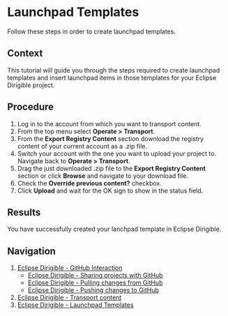 # Launchpad Templates
Follow these steps in order to create launchpad templates.
## Context
This tutorial will guide you through the steps required to create launchpad templates and insert launchpad items in those templates for your Eclipse Dirigible project.
## Procedure
1. Log in to the account from which you want to transport content.
2. From the top menu select **Operate > Transport**.
3. From the **Export Registry Content** section download the registry content of your current account as a .zip file.
4. Switch your account with the one you want to upload your project to. Navigate back to **Operate > Transport**.
5. Drag the just downloaded .zip file to the **Export Registry Content** section or click **Browse** and navigate to your download file.
6. Check the **Override previous content?** checkbox.
7. Click **Upload** and wait for the OK sign to show in the status field.
## Results
You have successfully created your lanchpad template in Eclipse Dirigible.
## Navigation
1. [Eclipse Dirigible - GitHub Interaction](GitHub-Interaction.md)
    * [Eclipse Dirigible - Sharing projects with GitHub](GitHub-Sharing-Project.md)
    * [Eclipse Dirigible - Pulling changes from GitHub](GitHub-Pulling-Changes.md)
    * [Eclipse Dirigible - Pushing changes to GitHub](GitHub-Pushing-Changes.md)
2. [Eclipse Dirigible - Transport content](Transport-Content-in-Eclipse-Dirigible.md)
3. [Eclipse Dirigible - Launchpad Templates](Launchpad-Templates.md)
